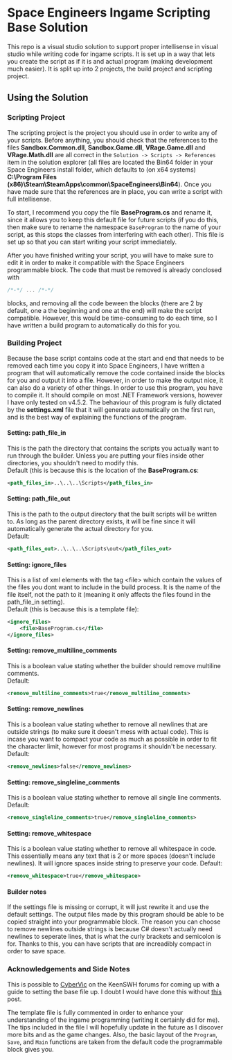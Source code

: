 # Space Engineers Ingame Scripting Base Solution

This repo is a visual studio solution to support proper intellisense in visual studio while writing code for ingame scripts. It is set up in a way that lets you create the script as if it is and actual program (making development much easier). It is split up into 2 projects, the build project and scripting project.

## Using the Solution

### Scripting Project

The scripting project is the project you should use in order to write any of your scripts. Before anything, you should check that the references to the files **Sandbox.Common.dll**, **Sandbox.Game.dll**, **VRage.Game.dll** and **VRage.Math.dll** are all correct in the `Solution -> Scripts -> References` item in the solution explorer (all files are located the Bin64 folder in your Space Engineers install folder, which defaults to (on x64 systems) **C:\Program Files (x86)\Steam\SteamApps\common\SpaceEngineers\Bin64**). Once you have made sure that the references are in place, you can write a script with full intellisense.

To start, I recommend you copy the file **BaseProgram.cs** and rename it, since it allows you to keep this default file for future scripts (if you do this, then make sure to rename the namespace `BaseProgram` to the name of your script, as this stops the classes from interfering with each other). This file is set up so that you can start writing your script immediately.

After you have finished writing your script, you will have to make sure to edit it in order to make it compatible with the Space Engineers programmable block. The code that must be removed is already conclosed with
```cs
/*-*/ ... /*-*/
```
blocks, and removing all the code beween the blocks (there are 2 by default, one a the beginning and one at the end) will make the script compatible. However, this would be time-consuming to do each time, so I have written a build program to automatically do this for you.

### Building Project

Because the base script contains code at the start and end that needs to be removed each time you copy it into Space Engineers, I have written a program that will automatically remove the code contained inside the blocks for you and output it into a file. However, in order to make the output nice, it can also do a variety of other things. In order to use this program, you have to compile it. It should compile on most .NET Framework versions, however I have only tested on v4.5.2.
The behaviour of this program is fully dictated by the **settings.xml** file that it will generate automatically on the first run, and is the best way of explaining the functions of the program.

#### Setting: path\_file\_in

This is the path the directory that contains the scripts you actually want to run through the builder. Unless you are putting your files inside other directories, you shouldn't need to modify this.  
Default (this is because this is the location of the **BaseProgram.cs**:

```xml
<path_files_in>..\..\..\Scripts</path_files_in>
```

#### Setting: path\_file\_out

This is the path to the output directory that the built scripts will be written to. As long as the parent directory exists, it will be fine since it will automatically generate the actual directory for you.  
Default:

```xml
<path_files_out>..\..\..\Scripts\out</path_files_out>
```

#### Setting: ignore\_files

This is a list of xml elements with the tag \<file\> which contain the values of the files you dont want to include in the build process. It is the name of the file itself, not the path to it (meaning it only affects the files found in the path\_file\_in setting).  
Default (this is because this is a template file):

```xml
<ignore_files>
    <file>BaseProgram.cs</file>
</ignore_files>
```

#### Setting: remove\_multiline\_comments

This is a boolean value stating whether the builder should remove multiline comments.  
Default:

```xml
<remove_multiline_comments>true</remove_multiline_comments>
```

#### Setting: remove\_newlines

This is a boolean value stating whether to remove all newlines that are outside strings (to make sure it doesn't mess with actual code). This is incase you want to compact your code as much as possible in order to fit the character limit, however for most programs it shouldn't be necessary.  
Default:

```xml
<remove_newlines>false</remove_newlines>
```

#### Setting: remove\_singleline\_comments

This is a boolean value stating whether to remove all single line comments.  
Default:

```xml
<remove_singleline_comments>true</remove_singleline_comments>
```

#### Setting: remove\_whitespace

This is a boolean value stating whether to remove all whitespace in code. This essentially means any text that is 2 or more spaces (doesn't include newlines). It will ignore spaces inside string to preserve your code.
Default:

```xml
<remove_whitespace>true</remove_whitespace>
```

#### Builder notes

If the settings file is missing or corrupt, it will just rewrite it and use the default settings. The output files made by this program should be able to be copied straight into your programmable block. The reason you can choose to remove newlines outside strings is because C# doesn't actually need newlines to seperate lines, that is what the curly brackets and semicolon is for. Thanks to this, you can have scripts that are increadibly compact in order to save space.

### Acknowledgements and Side Notes

This is possible to [CyberVic](http://forum.keenswh.com/members/cybervic.3115311/) on the KeenSWH forums for coming up with a guide to setting the base file up. I doubt I would have done this without [this](http://forum.keenswh.com/threads/guide-setting-up-visual-studio-for-programmable-block-scripting.7225319/) post.

The template file is fully commented in order to enhance your understanding of the ingame programming (writing it certainly did for me). The tips included in the file I will hopefully update in the future as I discover more bits and as the game changes. Also, the basic layout of the `Program`, `Save`, and `Main` functions are taken from the default code the programmable block gives you.